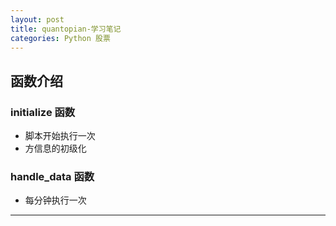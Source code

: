 ```yaml
---
layout: post
title: quantopian-学习笔记
categories: Python 股票
---
```

## 函数介绍

### initialize 函数
* 脚本开始执行一次
* 方信息的初级化

### handle_data 函数
* 每分钟执行一次

---




  